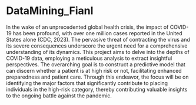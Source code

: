 # DataMining_Fianl
In the wake of an unprecedented global health crisis, the impact of COVID-19 has been profound, with over one million cases reported in the United States alone (CDC, 2023). The pervasive threat of contracting the virus and its severe consequences underscore the urgent need for a comprehensive understanding of its dynamics. This project aims to delve into the depths of COVID-19 data, employing a meticulous analysis to extract insightful perspectives. The overarching goal is to construct a predictive model that can discern whether a patient is at high risk or not, facilitating enhanced preparedness and patient care. Through this endeavor, the focus will be on identifying the major factors that significantly contribute to placing individuals in the high-risk category, thereby contributing valuable insights to the ongoing battle against the pandemic.
